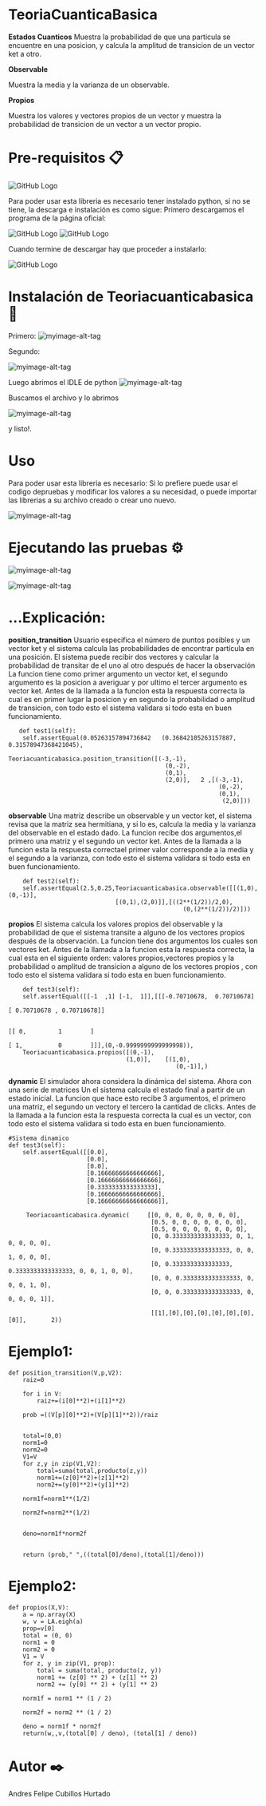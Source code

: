 # TeoriaCuanticaBasica

**Estados Cuanticos**
Muestra la probabilidad de que una particula se encuentre en una posicion, y calcula la amplitud de transicion de un vector ket a otro.

**Observable**

Muestra la media y la varianza de un observable.

**Propios**

Muestra los valores y vectores propios de un vector y muestra la probabilidad de transicion de un vector a un vector propio.




# Pre-requisitos 📋
![GitHub Logo](https://www.python.org/static/img/python-logo@2x.png)

Para poder usar esta libreria es necesario tener instalado python, si no se tiene, la descarga e instalación es como sigue:
Primero descargamos el programa de la página oficial:

![GitHub Logo](https://www.wikihow.com/images_en/thumb/1/14/Install-Python-Step-1-Version-2.jpg/v4-760px-Install-Python-Step-1-Version-2.jpg)
![GitHub Logo](https://www.wikihow.com/images_en/thumb/4/45/Install-Python-Step-2-Version-2.jpg/v4-760px-Install-Python-Step-2-Version-2.jpg)

Cuando termine de descargar hay que proceder a instalarlo:

![GitHub Logo](https://www.wikihow.com/images_en/thumb/f/fb/Install-Python-Step-4-Version-2.jpg/v4-760px-Install-Python-Step-4-Version-2.jpg)

 # Instalación de Teoriacuanticabasica  🔧
Primero: 
![myimage-alt-tag](https://scontent-bog1-1.xx.fbcdn.net/v/t1.15752-9/69874998_750459472059681_3913524228170711040_n.png?_nc_cat=109&_nc_oc=AQnAHS7ixOACxFw9VZIuFwoJKytHypC0c9lCVCRXGIho84rLNJiPg55F4K2wzo2JtM4&_nc_ht=scontent-bog1-1.xx&oh=a5c49974e0f359c923370686c6d86f6e&oe=5DC80CBF) 


Segundo:
 
![myimage-alt-tag](https://scontent.fbog2-2.fna.fbcdn.net/v/t1.15752-9/73027169_1232838573555361_8251104875421630464_n.png?_nc_cat=103&_nc_oc=AQlGn5RRjS4RsqY5WRBAX4W2bGlpzGxTFLhZooh33KeMJ_jxbRe17jg6cyle5GBeMQM&_nc_ht=scontent.fbog2-2.fna&oh=cde8bb57580b271ee78405a2f25d9bbf&oe=5E2568B7) 


Luego abrimos el IDLE de python
![myimage-alt-tag](https://scontent-bog1-1.xx.fbcdn.net/v/t1.15752-9/69689175_475682319649824_1117122535582859264_n.jpg?_nc_cat=109&_nc_oc=AQncBZgHUk5xJWCUqEApXR0Jd2E_1hWuW4OYr4XiwiEsvhj0uYlr9-O6NLlb4Zkrjjs&_nc_ht=scontent-bog1-1.xx&oh=cebd69f85b23f8abab07548473591ce2&oe=5E03C862) 


Buscamos el archivo y lo abrimos

![myimage-alt-tag](https://scontent-bog1-1.xx.fbcdn.net/v/t1.15752-9/70778647_472135196670206_3245147181413302272_n.png?_nc_cat=100&_nc_oc=AQnxgrcF3EZL88MTpAI2jwDLclRoa72WBttNAznDA6vnFR88UHvB2M_Z9St3VWkMFoQ&_nc_ht=scontent-bog1-1.xx&oh=c41b02ea85e3f01c83da8b696a565ec9&oe=5DF5DC77) 

y listo!.


# Uso 
Para poder usar esta libreria es necesario:
Si lo prefiere puede usar el codigo depruebas y modificar los valores a su necesidad, o puede importar las librerias a su  archivo creado o crear uno nuevo.

![myimage-alt-tag](https://scontent.fbog2-3.fna.fbcdn.net/v/t1.15752-9/72169565_925751381140054_1140033531817230336_n.png?_nc_cat=109&_nc_oc=AQmp8FvKBqaEXI6P89Bb6PO0DPuvHLap73kyCKvcxEmRu1w-uBSfO9L3yKqJ_kFWbB8&_nc_ht=scontent.fbog2-3.fna&oh=2997503a42cfd6855c012a9ed2fcc4e8&oe=5E2BDE8B) 


# Ejecutando las pruebas ⚙️
![myimage-alt-tag](https://scontent.fbog2-1.fna.fbcdn.net/v/t1.15752-9/72301970_554213588668160_3379115990288695296_n.png?_nc_cat=106&_nc_oc=AQnICTcFSlZnph5skiM1vVl8PKn75bHipRwgzEs0qYMZdSjgIwwL1NAT_AHjqCuRB7M&_nc_ht=scontent.fbog2-1.fna&oh=103d9fa92019eeb5b5f9587b2c823cd0&oe=5E22FECD) 


![myimage-alt-tag](https://scontent.fbog2-1.fna.fbcdn.net/v/t1.15752-9/73101350_2487198311565634_5226267543240441856_n.png?_nc_cat=102&_nc_oc=AQmx_TDLC9RH_yX2h83ndAScBo7Mq6ijbafCpZ0R7E8Ma_ebAgKuOVXPktv7ajxbii4&_nc_ht=scontent.fbog2-1.fna&oh=4662ce68e1158c2dbb011aa8c37590f3&oe=5E2CCCF4) 

# ...Explicación:
**position_transition**
Usuario especifica el número de puntos posibles y un vector ket y el sistema calcula las probabilidades de encontrar partícula en una posición. El sistema puede recibir dos vectores y calcular la probabilidad de transitar de el uno al otro después de hacer la observación
La funcion tiene como primer argumento un vector ket, el segundo argumento es la posicion a averiguar y por ultimo el tercer argumento es vector ket.
Antes de la llamada a la funcion esta la respuesta correcta la cual es en primer lugar la posicion y en segundo la probabilidad o amplitud de transicion, con todo esto el sistema validara si todo esta en buen funcionamiento.


       def test1(self):
        self.assertEqual(0.05263157894736842   (0.36842105263157887, 0.31578947368421045),
                         Teoriacuanticabasica.position_transition([(-3,-1),
                                                (0,-2),
                                                (0,1),
                                                (2,0)],   2 ,[(-3,-1),
                                                               (0,-2),
                                                               (0,1),
                                                                (2,0)]))

**observable**
Una matriz  describe un observable y un vector ket, el sistema revisa que la matriz sea hermitiana, y si lo es, calcula la media y la varianza del observable en el estado dado.
La funcion recibe dos argumentos,el primero una matriz y el segundo un vector ket. Antes de la llamada a la funcion esta la respuesta correctael primer valor corresponde a la media y el segundo a la varianza, con todo esto el sistema validara si todo esta en buen funcionamiento.

        def test2(self):
        self.assertEqual(2.5,0.25,Teoriacuanticabasica.observable([[(1,0),(0,-1)],
                                  [(0,1),(2,0)]],[((2**(1/2))/2,0),
                                                     (0,(2**(1/2))/2)]))


**propios**
El sistema calcula los valores propios del observable y la probabilidad de que el sistema transite a alguno de los vectores propios después de la observación.
La funcion tiene dos argumentos los cuales son vectores ket.
Antes de la llamada a la funcion esta la respuesta correcta, la cual esta en el siguiente orden: valores propios,vectores propios y la probabilidad o amplitud de transicion a alguno de los vectores propios , con todo esto el sistema validara si todo esta en buen funcionamiento.


        def test3(self):
        self.assertEqual([[-1  ,1] [-1,  1]],[[[-0.70710678,  0.70710678]
                                                                            [ 0.70710678 , 0.70710678]]

                                                                            [[ 0,         1        ]
                                                                            [ 1,          0        ]]],(0,-0.9999999999999998)),
        Teoriacuanticabasica.propios([(0,-1),
                                     (1,0)],    [(1,0),
                                                   (0,-1)],)

**dynamic**
El simulador ahora considera la dinámica del sistema. Ahora con una serie de matrices Un el sistema calcula el estado final a partir de un estado inicial.
La funcion que hace esto recibe 3 argumentos, el primero una matriz,  el segundo un vectory el tercero la cantidad de clicks.
Antes de la llamada a la funcion esta la respuesta correcta la cual es un vector, con todo esto el sistema validara si todo esta en buen funcionamiento.

    #Sistema dinamico
    def test3(self):
        self.assertEqual([[0.0], 
                          [0.0], 
                          [0.0], 
                          [0.16666666666666666],
                          [0.16666666666666666],
                          [0.3333333333333333],
                          [0.16666666666666666],
                          [0.16666666666666666]],

         Teoriacuanticabasica.dynamic(     [[0, 0, 0, 0, 0, 0, 0, 0], 
                                            [0.5, 0, 0, 0, 0, 0, 0, 0], 
                                            [0.5, 0, 0, 0, 0, 0, 0, 0],
                                            [0, 0.3333333333333333, 0, 1, 0, 0, 0, 0],
                                            [0, 0.3333333333333333, 0, 0, 1, 0, 0, 0],
                                            [0, 0.3333333333333333, 0.3333333333333333, 0, 0, 1, 0, 0],
                                            [0, 0, 0.3333333333333333, 0, 0, 0, 1, 0],
                                            [0, 0, 0.3333333333333333, 0, 0, 0, 0, 1]],

                                            [[1],[0],[0],[0],[0],[0],[0],[0]],       2))
# Ejemplo1:

    def position_transition(V,p,V2):
        raiz=0

        for i in V:
            raiz+=(i[0]**2)+(i[1]**2)

        prob =((V[p][0]**2)+(V[p][1]**2))/raiz


        total=(0,0)
        norm1=0
        norm2=0
        V1=V
        for z,y in zip(V1,V2):
            total=suma(total,producto(z,y))
            norm1+=(z[0]**2)+(z[1]**2)
            norm2+=(y[0]**2)+(y[1]**2)

        norm1f=norm1**(1/2)

        norm2f=norm2**(1/2)


        deno=norm1f*norm2f


        return (prob," ",((total[0]/deno),(total[1]/deno)))

# Ejemplo2:

    def propios(X,V):
        a = np.array(X)
        w, v = LA.eigh(a)
        prop=v[0]
        total = (0, 0)
        norm1 = 0
        norm2 = 0
        V1 = V
        for z, y in zip(V1, prop):
            total = suma(total, producto(z, y))
            norm1 += (z[0] ** 2) + (z[1] ** 2)
            norm2 += (y[0] ** 2) + (y[1] ** 2)

        norm1f = norm1 ** (1 / 2)

        norm2f = norm2 ** (1 / 2)

        deno = norm1f * norm2f
        return(w,,v,(total[0] / deno), (total[1] / deno))
  





# Autor ✒️
Andres Felipe Cubillos Hurtado



